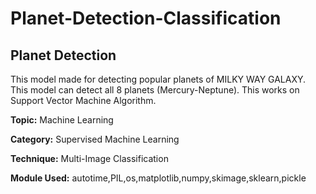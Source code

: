 # Planet-Detection-Classification
## Planet Detection

This model made for detecting popular planets of MILKY WAY GALAXY. This model can detect all 8 planets (Mercury-Neptune). This works on Support Vector Machine Algorithm.

**Topic:** Machine Learning

**Category:** Supervised Machine Learning

**Technique:** Multi-Image Classification

**Module Used:** autotime,PIL,os,matplotlib,numpy,skimage,sklearn,pickle
